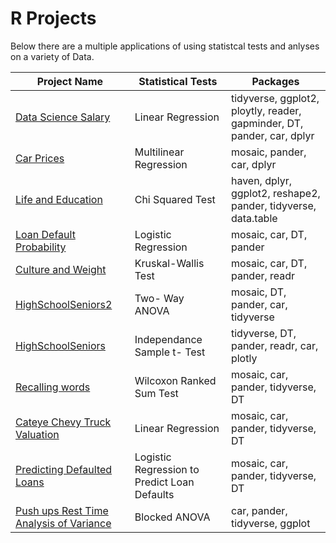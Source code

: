# R Projects
Below there are a multiple applications of using statistcal tests and anlyses on a variety of Data.

| Project Name | Statistical Tests | Packages |
| --- | --- | --- |
| <a href="https://tybinning.github.io/rprojects/consulting_project.html"> Data Science Salary </a> | Linear Regression | tidyverse, ggplot2, ploytly, reader, gapminder, DT, pander, car, dplyr |
| <a href="https://tybinning.github.io/rprojects/CarPrices.html"> Car Prices </a> | Multilinear Regression | mosaic, pander, car, dplyr |
| <a href="https://tybinning.github.io/rprojects/MyChiSquaredTest.html"> Life and Education </a> | Chi Squared Test | haven, dplyr, ggplot2, reshape2, pander, tidyverse, data.table | 
| <a href="https://tybinning.github.io/rprojects/MyLogisticRegression.html"> Loan Default Probability </a> | Logistic Regression | mosaic, car, DT, pander |
| <a href="https://tybinning.github.io/rprojects/Food.html"> Culture and Weight </a> | Kruskal-Wallis Test | mosaic, car, DT, pander, readr |
| <a href="https://tybinning.github.io/rprojects/HighSchoolSeniors2.html"> HighSchoolSeniors2 </a> | Two- Way ANOVA | mosaic, DT, pander, car, tidyverse | 
| <a href="https://tybinning.github.io/rprojects/HighSchoolSeniors.html"> HighSchoolSeniors </a> | Independance Sample t- Test | tidyverse, DT, pander, readr, car, plotly |
| <a href="https://tybinning.github.io/rprojects/RecallingWords.html"> Recalling words </a> | Wilcoxon Ranked Sum Test | mosaic, car, pander, tidyverse, DT |
| <a href="https://tybinning.github.io/rprojects/Cateye_Selling_Price.html"> Cateye Chevy Truck Valuation </a> | Linear Regression | mosaic, car, pander, tidyverse, DT |
| <a href="https://github.com/tybinning/rprojects/Math425finalProject.html" > Predicting Defaulted Loans </a> | Logistic Regression to Predict Loan Defaults | mosaic, car, pander, tidyverse, DT  |
| <a href="https://github.com/tybinning/rprojects/PushUpRestTime.html" > Push ups Rest Time Analysis of Variance </a> | Blocked ANOVA | car, pander, tidyverse, ggplot |
